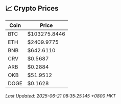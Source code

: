 ## 📈 Crypto Prices

| Coin | Price |
| ---- | ----- |
| BTC | $103275.8446 |
| ETH | $2409.9775 |
| BNB | $642.6110 |
| CRV | $0.5687 |
| ARB | $0.2884 |
| OKB | $51.9512 |
| DOGE | $0.1628 |

_Last Updated: 2025-06-21 08:35:25.145 +0800 HKT_